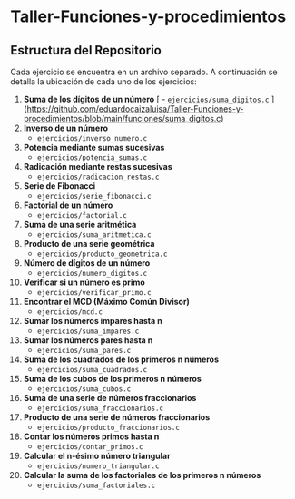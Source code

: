 # Taller-Funciones-y-procedimientos

## Estructura del Repositorio

Cada ejercicio se encuentra en un archivo separado. A continuación se detalla la ubicación de cada uno de los ejercicios:

1. **Suma de los dígitos de un número**
[  [ - `ejercicios/suma_digitos.c`](https://github.com/eduardocaizaluisa/Taller-Funciones-y-procedimientos/blob/main/funciones/contar_primos.c)
](https://github.com/eduardocaizaluisa/Taller-Funciones-y-procedimientos/blob/main/funciones/suma_digitos.c)
2. **Inverso de un número**
   - `ejercicios/inverso_numero.c`
3. **Potencia mediante sumas sucesivas**
   - `ejercicios/potencia_sumas.c`
4. **Radicación mediante restas sucesivas**
   - `ejercicios/radicacion_restas.c`
5. **Serie de Fibonacci**
   - `ejercicios/serie_fibonacci.c`
6. **Factorial de un número**
   - `ejercicios/factorial.c`
7. **Suma de una serie aritmética**
   - `ejercicios/suma_aritmetica.c`
8. **Producto de una serie geométrica**
   - `ejercicios/producto_geometrica.c`
9. **Número de dígitos de un número**
   - `ejercicios/numero_digitos.c`
10. **Verificar si un número es primo**
    - `ejercicios/verificar_primo.c`
11. **Encontrar el MCD (Máximo Común Divisor)**
    - `ejercicios/mcd.c`
12. **Sumar los números impares hasta n**
    - `ejercicios/suma_impares.c`
13. **Sumar los números pares hasta n**
    - `ejercicios/suma_pares.c`
14. **Suma de los cuadrados de los primeros n números**
    - `ejercicios/suma_cuadrados.c`
15. **Suma de los cubos de los primeros n números**
    - `ejercicios/suma_cubos.c`
16. **Suma de una serie de números fraccionarios**
    - `ejercicios/suma_fraccionarios.c`
17. **Producto de una serie de números fraccionarios**
    - `ejercicios/producto_fraccionarios.c`
18. **Contar los números primos hasta n**
    - `ejercicios/contar_primos.c`
19. **Calcular el n-ésimo número triangular**
    - `ejercicios/numero_triangular.c`
20. **Calcular la suma de los factoriales de los primeros n números**
    - `ejercicios/suma_factoriales.c`
